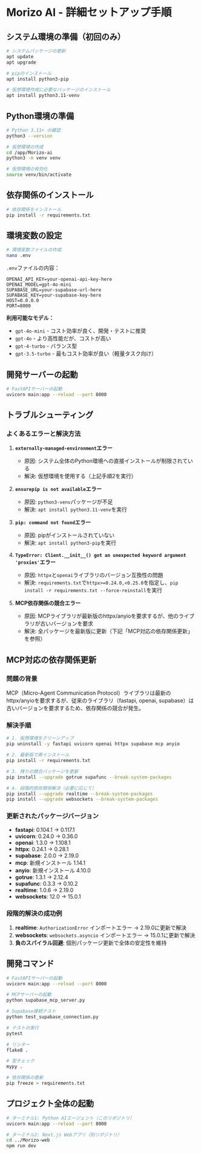 # Morizo AI - 詳細セットアップ手順

## システム環境の準備（初回のみ）

```bash
# システムパッケージの更新
apt update
apt upgrade

# pipのインストール
apt install python3-pip

# 仮想環境作成に必要なパッケージのインストール
apt install python3.11-venv
```

## Python環境の準備

```bash
# Python 3.11+ の確認
python3 --version

# 仮想環境の作成
cd /app/Morizo-ai
python3 -m venv venv

# 仮想環境の有効化
source venv/bin/activate
```

## 依存関係のインストール

```bash
# 依存関係をインストール
pip install -r requirements.txt
```

## 環境変数の設定

```bash
# 環境変数ファイルの作成
nano .env
```

`.env`ファイルの内容：
```
OPENAI_API_KEY=your-openai-api-key-here
OPENAI_MODEL=gpt-4o-mini
SUPABASE_URL=your-supabase-url-here
SUPABASE_KEY=your-supabase-key-here
HOST=0.0.0.0
PORT=8000
```

**利用可能なモデル：**
- `gpt-4o-mini` - コスト効率が良く、開発・テストに推奨
- `gpt-4o` - より高性能だが、コストが高い
- `gpt-4-turbo` - バランス型
- `gpt-3.5-turbo` - 最もコスト効率が良い（軽量タスク向け）

## 開発サーバーの起動

```bash
# FastAPIサーバーの起動
uvicorn main:app --reload --port 8000
```

## トラブルシューティング

### よくあるエラーと解決方法

1. **`externally-managed-environment`エラー**
   - 原因: システム全体のPython環境への直接インストールが制限されている
   - 解決: 仮想環境を使用する（上記手順2を実行）

2. **`ensurepip is not available`エラー**
   - 原因: `python3-venv`パッケージが不足
   - 解決: `apt install python3.11-venv`を実行

3. **`pip: command not found`エラー**
   - 原因: pipがインストールされていない
   - 解決: `apt install python3-pip`を実行

4. **`TypeError: Client.__init__() got an unexpected keyword argument 'proxies'`エラー**
   - 原因: `httpx`と`openai`ライブラリのバージョン互換性の問題
   - 解決: `requirements.txt`で`httpx>=0.24.0,<0.25.0`を指定し、`pip install -r requirements.txt --force-reinstall`を実行

5. **MCP依存関係の競合エラー**
   - 原因: MCPライブラリが最新版のhttpx/anyioを要求するが、他のライブラリが古いバージョンを要求
   - 解決: 全パッケージを最新版に更新（下記「MCP対応の依存関係更新」を参照）

## MCP対応の依存関係更新

### 問題の背景
MCP（Micro-Agent Communication Protocol）ライブラリは最新のhttpx/anyioを要求するが、従来のライブラリ（fastapi, openai, supabase）は古いバージョンを要求するため、依存関係の競合が発生。

### 解決手順

```bash
# 1. 仮想環境をクリーンアップ
pip uninstall -y fastapi uvicorn openai httpx supabase mcp anyio

# 2. 最新版で再インストール
pip install -r requirements.txt

# 3. 残りの競合パッケージを更新
pip install --upgrade gotrue supafunc --break-system-packages

# 4. 段階的依存関係解決（必要に応じて）
pip install --upgrade realtime --break-system-packages
pip install --upgrade websockets --break-system-packages
```

### 更新されたパッケージバージョン
- **fastapi**: 0.104.1 → 0.117.1
- **uvicorn**: 0.24.0 → 0.36.0
- **openai**: 1.3.0 → 1.108.1
- **httpx**: 0.24.1 → 0.28.1
- **supabase**: 2.0.0 → 2.19.0
- **mcp**: 新規インストール 1.14.1
- **anyio**: 新規インストール 4.10.0
- **gotrue**: 1.3.1 → 2.12.4
- **supafunc**: 0.3.3 → 0.10.2
- **realtime**: 1.0.6 → 2.19.0
- **websockets**: 12.0 → 15.0.1

### 段階的解決の成功例
1. **realtime**: `AuthorizationError` インポートエラー → 2.19.0に更新で解決
2. **websockets**: `websockets.asyncio` インポートエラー → 15.0.1に更新で解決
3. **負のスパイラル回避**: 個別パッケージ更新で全体の安定性を維持

## 開発コマンド

```bash
# FastAPIサーバーの起動
uvicorn main:app --reload --port 8000

# MCPサーバーの起動
python supabase_mcp_server.py

# Supabase接続テスト
python test_supabase_connection.py

# テストの実行
pytest

# リンター
flake8 .

# 型チェック
mypy .

# 依存関係の更新
pip freeze > requirements.txt
```

## プロジェクト全体の起動

```bash
# ターミナル1: Python AIエージェント（このリポジトリ）
uvicorn main:app --reload --port 8000

# ターミナル2: Next.js Webアプリ（別リポジトリ）
cd ../Morizo-web
npm run dev
```

